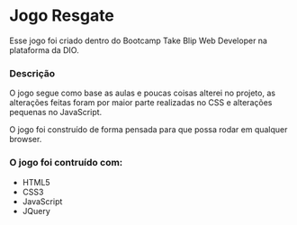 # Jogo Resgate

Esse jogo foi criado dentro do Bootcamp Take Blip Web Developer na plataforma da DIO.

### Descrição

O jogo segue como base as aulas e poucas coisas alterei no projeto, as alterações feitas foram por maior parte realizadas no CSS e alterações pequenas no JavaScript.

O jogo foi construído de forma pensada para que possa rodar em qualquer browser.

### O jogo foi contruído com:

- HTML5
- CSS3
- JavaScript
- JQuery

